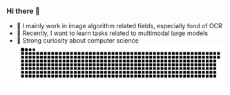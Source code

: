 ### Hi there 👋
<!--
![My stars](https://github-readme-stats.vercel.app/api?username=FocueAI&bg_color=30,e96443,904e95&title_color=fff&text_color=fff)
--->
- 🔭 I mainly work in image algorithm related fields, especially fond of OCR
- 🌱 Recently, I want to learn tasks related to multimodal large models
- 🤔 Strong curiosity about computer science
![Game[^1]](github-user-contribution.svg)


<!--
**FocueAI/FocueAI** is a ✨ _special_ ✨ repository because its `README.md` (this file) appears on your GitHub profile.

Here are some ideas to get you started:

- 🔭 I’m currently working on ...
- 🌱 I’m currently learning ...
- 👯 I’m looking to collaborate on ...
- 🤔 I’m looking for help with ...
- 💬 Ask me about ...
- 📫 How to reach me: ...
- 😄 Pronouns: ...
- ⚡ Fun fact: ...
-->
